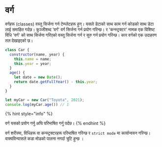 # वर्ग

वर्गहरू (classes) वस्तु सिर्जना गर्न टेम्प्लेटहरू हुन्। यसले डेटाको साथ काम गर्न कोडको साथ डेटा लाई समाहित गर्दछ। कुञ्जीशब्द 'वर्ग' वर्ग सिर्जना गर्न प्रयोग गरिन्छ।  र 'कन्स्ट्रक्टर' नामक एक विशिष्ट विधि 'वर्ग' को साथ सिर्जना गरिएको वस्तु सिर्जना गर्न र सुरु गर्न प्रयोग गरिन्छ। कार वर्गको एक उदाहरण तल देखाइएको छ।

```javascript
class Car {
  constructor(name, year) {
    this.name = name;
    this.year = year;
  }
  age() {
    let date = new Date();
    return date.getFullYear() - this.year;
  }
}

let myCar = new Car("Toyota", 2021);
console.log(myCar.age()) // 1
```

{% hint style="info" %}

वर्ग यसको प्रयोग गर्नु अघि परिभाषित गर्नु पर्दछ।
{% endhint %}

वर्ग शरीरमा, विधिहरू वा कन्स्ट्रक्टरहरू परिभाषित गरिन्छ र `strict mode` मा कार्यान्वयन गरिन्छ। वाक्यविन्यासले कडा मोडको पालना नगर्दा त्रुटि हुन्छ ।
